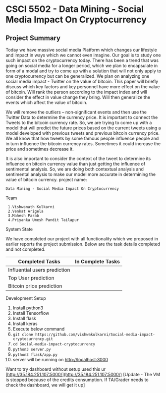 # CSCI 5502 - Data Mining - Social Media Impact On Cryptocurrency 
  

## Project Summary

Today we have massive social media Platform which changes our lifestyle and impact in ways which we cannot even imagine. Our goal is to study one such impact on the cryptocurrency today. There has been a trend that was going on social media for a longer period, which we plan to encapsulate in form of a modal and try to come up with a solution that will not only apply to one cryptocurrency but can be generalized. We plan on analyzing one social media impact - Twitter on the value of bitcoin. This paper will briefly discuss which key factors and key personnel have more effect on the value of bitcoin. Will rank the person according to the impact index and will consider the effect in value change they bring. Will then generalize the events which affect the value of bitcoin.

We will remove the outliers – non-significant events and then use the Twitter Data to determine the currency price. It is important to connect the Tweets to the bitcoin currency rate. So, we are trying to come up with a model that will predict the future prices based on the current tweets using a model developed with previous tweets and previous bitcoin currency price. We all know that how tweets by some famous people influence people and in turn influence the bitcoin currency rates. Sometimes it could increase the price and sometimes decrease it.

It is also important to consider the context of the tweet to determine its influence on bitcoin currency value than just getting the influence of sentimental analysis. So, we are doing both contextual analysis and sentimental analysis to make our model more accurate in determining the value of bitcoin currency.
project name:

    Data Mining - Social Media Impact On Cryptocurrency

Team

     1.Vishwanath Kulkarni
     2.Venkat Arigela
     3.Mahesh Parab
     4.Priyanka Umesh Pandit Tailapur

System State

We have completed our project with all functionality which we proposed in earlier reports the project submission. Below are the task details completed and not completed.

  
|Completed Tasks  | In Complete Tasks |
|--|--|
| Influential users prediction||
| Top User prediction||
|Bitcoin price prediction ||



Development Setup

 1. Install python3
 2. Install Tensorflow
 3. Install flask
 4. Install keras
 5. Execute below command 
 6. `git clone https://github.com/vishwakulkarni/Social-media-impact-cryptocurrency.git`
 7. `cd Social-media-impact-cryptocurrency`
 8. `python3 server.py`
 9. `python3 flask/app.py`
 10. server will be running on [http://localhost:3000](http://localhost:3000/)

Want to try dashboard without setup used this ur [http://35.184.251.107:5000/](http://35.184.251.107:5000/) 
[Update - The VM is stopped because of the credits consumption. If TA/Grader needs to check the dashboard, we will get it up]
